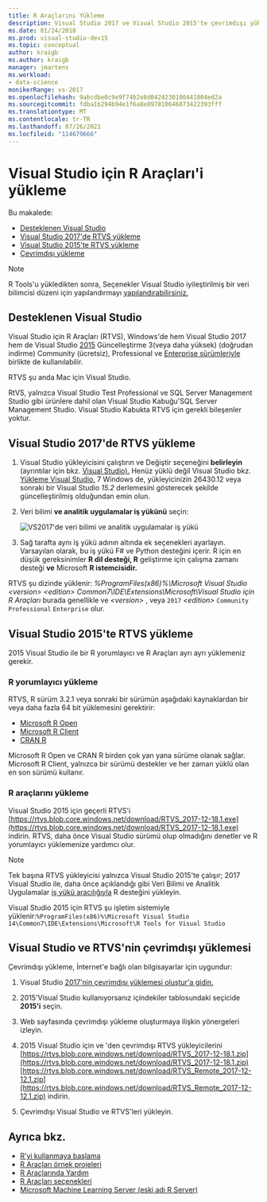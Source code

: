 ```yaml
---
title: R Araçlarını Yükleme
description: Visual Studio 2017 ve Visual Studio 2015'te çevrimdışı yüklemeler de dahil olmak üzere R Araçlarını yükleme.
ms.date: 01/24/2018
ms.prod: visual-studio-dev15
ms.topic: conceptual
author: kraigb
ms.author: kraigb
manager: jmartens
ms.workload:
- data-science
monikerRange: vs-2017
ms.openlocfilehash: 9abcdbe0c9e9f74b2e8d0424230100441804ed2a
ms.sourcegitcommit: fdba1b294b94e1f6a8e897810646873422393fff
ms.translationtype: MT
ms.contentlocale: tr-TR
ms.lasthandoff: 07/26/2021
ms.locfileid: "114679666"
---
```

# <a name="how-to-install-r-tools-for-visual-studio"></a>Visual Studio için R Araçları'i yükleme

Bu makalede:

- [Desteklenen Visual Studio](#supported-versions-of-visual-studio)
- [Visual Studio 2017'de RTVS yükleme](#install-rtvs-in-visual-studio-2017)
- [Visual Studio 2015'te RTVS yükleme](#install-rtvs-in-visual-studio-2015)
- [Çevrimdışı yükleme](#offline-installation-of-visual-studio-and-rtvs)

> [!Note]
> R Tools'u yükledikten sonra, Seçenekler Visual Studio iyileştirilmiş bir veri bilimcisi düzeni için yapılandırmayı [yapılandırabilirsiniz.](options-for-r-tools-in-visual-studio.md)

## <a name="supported-versions-of-visual-studio"></a>Desteklenen Visual Studio

Visual Studio için R Araçları (RTVS), Windows'de hem Visual Studio 2017 hem de Visual Studio [2015](https://visualstudio.microsoft.com/vs/older-downloads/?utm_medium=microsoft&utm_source=docs.microsoft.com&utm_campaign=vs+2017+download) Güncelleştirme 3(veya daha yüksek) (doğrudan indirme) Community (ücretsiz), Professional ve [Enterprise sürümleriyle](http://htmlpreview.github.io/?https://github.com/lixzhang/R-MRO-MRS/blob/master/Introduction_to_MRO_and_MRS.html) birlikte de kullanılabilir.

RTVS şu anda Mac için Visual Studio.

RtVS, yalnızca Visual Studio Test Professional ve SQL Server Management Studio gibi ürünlere dahil olan Visual Studio Kabuğu'SQL Server Management Studio. Visual Studio Kabukta RTVS için gerekli bileşenler yoktur.

## <a name="install-rtvs-in-visual-studio-2017"></a>Visual Studio 2017'de RTVS yükleme

1. Visual Studio yükleyicisini çalıştırın ve Değiştir seçeneğini **belirleyin** (ayrıntılar için bkz. [Visual Studio).](../install/modify-visual-studio.md) Henüz yüklü değil Visual Studio bkz. [Yükleme Visual Studio.](../install/install-visual-studio.md) 7 Windows de, yükleyicinizin 26430.12 veya sonraki bir Visual Studio *15.2* derlemesini gösterecek şekilde güncelleştirilmiş olduğundan emin olun.

1. Veri bilimi **ve analitik uygulamalar iş yükünü** seçin:

    ![VS2017'de veri bilimi ve analitik uygulamalar iş yükü](media/installation-data-science-workload.png)

1. Sağ tarafta aynı iş yükü adının altında ek seçenekleri ayarlayın. Varsayılan olarak, bu iş yükü F# ve Python desteğini içerir. R için en düşük gereksinimler **R dil desteği, R** geliştirme için çalışma zamanı desteği **ve** Microsoft **R istemcisidir.**

RTVS şu dizinde yüklenir: *%ProgramFiles(x86)%\Microsoft Visual Studio \<version> \<edition> Common7\IDE\Extensions\Microsoft\Visual Studio için R Araçları* burada genellikle ve *\<version>* , veya `2017` *\<edition>* `Community` `Professional` `Enterprise` olur.

## <a name="install-rtvs-in-visual-studio-2015"></a>Visual Studio 2015'te RTVS yükleme

2015 Visual Studio ile bir R yorumlayıcı ve R Araçları ayrı ayrı yüklemeniz gerekir.

### <a name="install-an-r-interpreter"></a>R yorumlayıcı yükleme

RTVS, R sürüm 3.2.1 veya sonraki bir sürümün aşağıdaki kaynaklardan bir veya daha fazla 64 bit yüklemesini gerektirir:

- [Microsoft R Open](https://mran.microsoft.com/download/)
- [Microsoft R Client](/machine-learning-server/r-client/what-is-microsoft-r-client)
- [CRAN R](https://cran.r-project.org/bin/windows/base/)

Microsoft R Open ve CRAN R birden çok yan yana sürüme olanak sağlar. Microsoft R Client, yalnızca bir sürümü destekler ve her zaman yüklü olan en son sürümü kullanır.

### <a name="install-the-r-tools"></a>R araçlarını yükleme

Visual Studio 2015 için geçerli RTVS'i [https://rtvs.blob.core.windows.net/download/RTVS_2017-12-18.1.exe](https://rtvs.blob.core.windows.net/download/RTVS_2017-12-18.1.exe) indirin. RTVS, daha önce Visual Studio sürümü olup olmadığını denetler ve R yorumlayıcı yüklemenize yardımcı olur.

> [!Note]
> Tek başına RTVS yükleyicisi yalnızca Visual Studio 2015'te çalışır; 2017 Visual Studio ile, daha önce açıklandığı gibi Veri Bilimi ve Analitik Uygulamalar [iş yükü aracılığıyla](#install-rtvs-in-visual-studio-2017) R desteğini yükleyin.

Visual Studio 2015 için RTVS şu işletim sistemiyle yüklenir:`%ProgramFiles(x86)%\Microsoft Visual Studio 14\Common7\IDE\Extensions\Microsoft\R Tools for Visual Studio`

## <a name="offline-installation-of-visual-studio-and-rtvs"></a>Visual Studio ve RTVS'nin çevrimdışı yüklemesi

Çevrimdışı yükleme, İnternet'e bağlı olan bilgisayarlar için uygundur:

1. Visual Studio [2017'nin çevrimdışı yüklemesi oluştur'a gidin.](../install/create-an-offline-installation-of-visual-studio.md)

1. 2015'Visual Studio kullanıyorsanız içindekiler tablosundaki seçicide **2015'i** seçin.

1. Web sayfasında çevrimdışı yükleme oluşturmaya ilişkin yönergeleri izleyin.

1. 2015 Visual Studio için ve 'den çevrimdışı RTVS yükleyicilerini [https://rtvs.blob.core.windows.net/download/RTVS_2017-12-18.1.zip](https://rtvs.blob.core.windows.net/download/RTVS_2017-12-18.1.zip) [https://rtvs.blob.core.windows.net/download/RTVS_Remote_2017-12-12.1.zip](https://rtvs.blob.core.windows.net/download/RTVS_Remote_2017-12-12.1.zip) indirin.

1. Çevrimdışı Visual Studio ve RTVS'leri yükleyin.

## <a name="see-also"></a>Ayrıca bkz.

- [R’yi kullanmaya başlama](getting-started-with-r.md)
- [R Araçları örnek projeleri](getting-started-samples.md)
- [R Araçlarında Yardım](getting-started-help.md)
- [R Araçları seçenekleri](options-for-r-tools-in-visual-studio.md)
- [Microsoft Machine Learning Server (eski adı R Server)](/machine-learning-server/)
